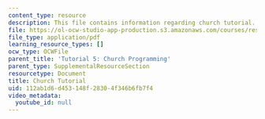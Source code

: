 ```yaml
---
content_type: resource
description: This file contains information regarding church tutorial.
file: https://ol-ocw-studio-app-production.s3.amazonaws.com/courses/res-9-003-brains-minds-and-machines-summer-course-summer-2015/112ab1d6d453148f28304f346b6fb7f4_MITRES_9_003SUM15_tut5.pdf
file_type: application/pdf
learning_resource_types: []
ocw_type: OCWFile
parent_title: 'Tutorial 5: Church Programming'
parent_type: SupplementalResourceSection
resourcetype: Document
title: Church Tutorial
uid: 112ab1d6-d453-148f-2830-4f346b6fb7f4
video_metadata:
  youtube_id: null
---
```

